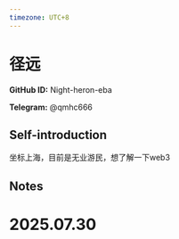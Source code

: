 ```yaml
---
timezone: UTC+8
---
```


# 径远

**GitHub ID:** Night-heron-eba

**Telegram:** @qmhc666

## Self-introduction

坐标上海，目前是无业游民，想了解一下web3

## Notes

<!-- Content_START -->

# 2025.07.30


<!-- Content_END -->
